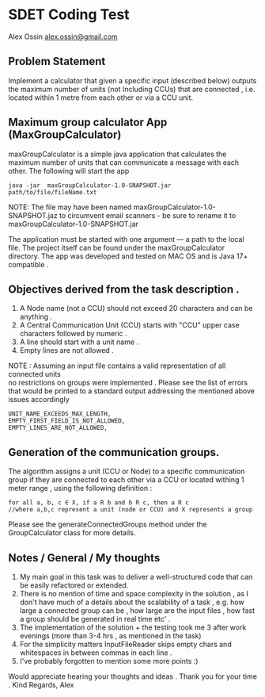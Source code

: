 # SDET Coding Test
Alex Ossin
alex.ossin@gmail.com

## Problem Statement
Implement a calculator that given a specific input (described below) outputs the maximum number of units (not Including CCUs) that are connected ,
i.e. located within 1 metre from each other or via a CCU unit.


## Maximum group calculator App (MaxGroupCalculator)

maxGroupCalculator is a simple java application that calculates the maximum number of units that can communicate a message with each other.
The following will start the app
```
java -jar  maxGroupCalculator-1.0-SNAPSHOT.jar path/to/file/fileName.txt
```
NOTE: The file may have been named maxGroupCalculator-1.0-SNAPSHOT.jaz to circumvent email scanners - be sure to rename it to maxGroupCalculator-1.0-SNAPSHOT.jar

The application must be started with one argument — a path to the local file.
The project itself can be found under the maxGroupCalculator directory.
The app was developed and tested on MAC OS and is Java 17+ compatible .


## Objectives derived from the task description .
1. A Node name (not a CCU) should not exceed 20 characters and can be anything .
2. A Central Communication Unit (CCU) starts with "CCU" upper case characters followed by numeric .
3. A line should start with a unit name .
4. Empty lines are not allowed .



NOTE : Assuming  an input file contains a valid representation of all connected units  
no restrictions on groups were implemented .
Please see the list of errors that would be printed to a standard output addressing the mentioned 
above issues accordingly

    UNIT_NAME_EXCEEDS_MAX_LENGTH,
    EMPTY_FIRST_FIELD_IS_NOT_ALLOWED,
    EMPTY_LINES_ARE_NOT_ALLOWED,

## Generation of the communication groups.

The algorithm assigns a unit (CCU or Node) to a specific 
communication group if they are connected to each other via a CCU or located withing 1 meter range ,
using the following definition :
```
for all a, b, c ∈ X, if a R b and b R c, then a R c
//where a,b,c represent a unit (node or CCU) and X represents a group
```
Please see the generateConnectedGroups method under the GroupCalculator class for more details.


## Notes / General / My thoughts 
1. My main goal in this task was to deliver a well-structured code that can be easily refactored or extended.
2. There is no mention of time and space complexity in the solution , as I don't have much of a details about the 
   scalability of a task , e.g. how large a connected group can be , how large are the input files , how fast a 
   group should be generated in real time etc' .    
3. The implementation of the solution + the testing  took me 3 after work evenings (more than 3-4 hrs , as mentioned in the task)
4. For the simplicity matters InputFileReader skips empty chars and whitespaces in between commas in each line .
5. I've probably forgotten to mention some more points  :)

Would appreciate hearing your thoughts and ideas .
Thank you for your time .
Kind Regards,
Alex




  







